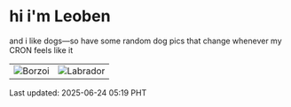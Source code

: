 # hi i'm Leoben

and i like dogs—so have some random dog pics that change whenever my CRON feels like it

|  |  |
|--------|----------|
| ![Borzoi](https://random-dog-vercel.vercel.app/api/random-borzoi?v=1750713543) | ![Labrador](https://random-dog-vercel.vercel.app/api/random-labrador?v=1750713543) |

Last updated: 2025-06-24 05:19 PHT
